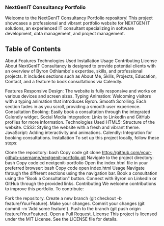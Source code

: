 ### NextGenIT Consultancy Portfolio
Welcome to the NextGenIT Consultancy Portfolio repository! This project showcases a professional and vibrant portfolio website for NEXTGEN IT solutions, an experienced IT consultant specializing in software development, data management, and project management.

## Table of Contents
About
Features
Technologies Used
Installation
Usage
Contributing
License
About
NextGenIT Consultancy is designed to provide potential clients with an overview of Byron Odhiambo's expertise, skills, and professional projects. It includes sections such as About Me, Skills, Projects, Education, Contact, and a feature to book consultations via Calendly.

Features
Responsive Design: The website is fully responsive and works on various devices and screen sizes.
Typing Animation: Welcoming visitors with a typing animation that introduces Byron.
Smooth Scrolling: Each section fades in as you scroll, providing a smooth user experience.
Consultation Booking: Easily book a consultation through the integrated Calendly widget.
Social Media Integration: Links to LinkedIn and GitHub profiles for more information.
Technologies Used
HTML5: Structure of the website.
CSS3: Styling the website with a fresh and vibrant theme.
JavaScript: Adding interactivity and animations.
Calendly: Integration for booking consultations.
Installation
To set up this project locally, follow these steps:

Clone the repository:
bash
Copy code
git clone https://github.com/your-github-username/nextgenit-portfolio.git
Navigate to the project directory:
bash
Copy code
cd nextgenit-portfolio
Open the index.html file in your preferred browser:
bash
Copy code
open index.html
Usage
Navigate through the different sections using the navigation bar.
Book a consultation using the "Book a Consultation" button.
Connect with Byron on LinkedIn or GitHub through the provided links.
Contributing
We welcome contributions to improve this portfolio. To contribute:

Fork the repository.
Create a new branch (git checkout -b feature/YourFeature).
Make your changes.
Commit your changes (git commit -m 'Add some feature').
Push to the branch (git push origin feature/YourFeature).
Open a Pull Request.
License
This project is licensed under the MIT License. See the LICENSE file for details.

